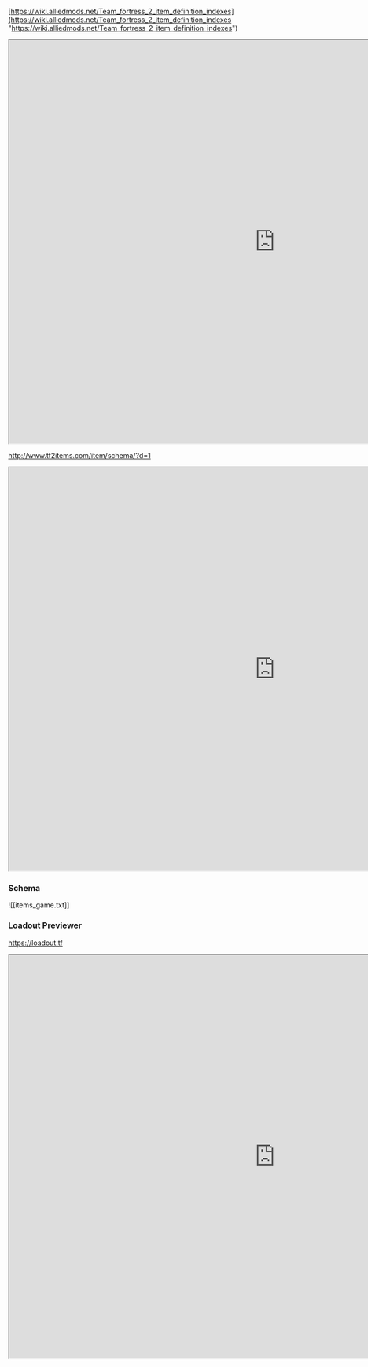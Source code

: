 [https://wiki.alliedmods.net/Team_fortress_2_item_definition_indexes](https://wiki.alliedmods.net/Team_fortress_2_item_definition_indexes "https://wiki.alliedmods.net/Team_fortress_2_item_definition_indexes")

<iframe src="https://wiki.alliedmods.net/Team_fortress_2_item_definition_indexes" width="1080" height="820"></iframe>

http://www.tf2items.com/item/schema/?d=1

<iframe src="http://www.tf2items.com/item/schema/?d=1" width="1080" height="820"></iframe>

### Schema

![[items_game.txt]]

### Loadout Previewer

https://loadout.tf

<iframe src="https://loadout.tf" width="1080" height="820"></iframe>
